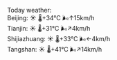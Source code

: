 Today weather:  
Beijing: ☀️   🌡️+34°C 🌬️↑15km/h  
Tianjin: ☀️   🌡️+31°C 🌬️↗4km/h  
Shijiazhuang: ☀️   🌡️+33°C 🌬️←4km/h  
Tangshan: ☀️   🌡️+41°C 🌬️↗14km/h  
